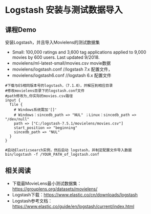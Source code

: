 # Logstash 安装与测试数据导入
## 课程Demo
安装Logstash，并且导入Movielens的测试数据集
- Small: 100,000 ratings and 3,600 tag applications applied to 9,000 movies by 600 users. Last updated 9/2018.
- movielens/ml-latest-small/movies.csv movie数据
- movielens/logstash.conf //logstash 7.x 配置文件，
- movielens/logstash6.conf  //logstash 6.x 配置文件

```
#下载与ES相同版本号的logstash，（7.1.0），并解压到相应目录
#修改movielens目录下的logstash.conf文件
#path修改为,你实际的movies.csv路径
input {
  file {
    # Windows系统需加'[]'
    # Windows：sincedb_path => "NUL" ；Linux：sincedb_path => "/dev/null"
    path => ["C:/logstash-7.5.1/movielens/movies.csv"]
    start_position => "beginning"
    sincedb_path => "NUL"
  }
}

#启动Elasticsearch实例，然后启动 logstash，并制定配置文件导入数据
bin/logstash -f /YOUR_PATH_of_logstash.conf

```
## 相关阅读
- 下载最MovieLens最小测试数据集：https://grouplens.org/datasets/movielens/
- Logstash下载：https://www.elastic.co/cn/downloads/logstash
- Logstash参考文档：https://www.elastic.co/guide/en/logstash/current/index.html
